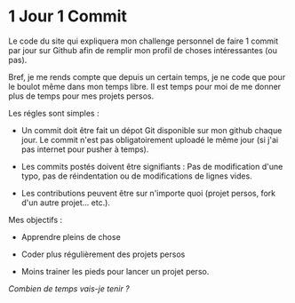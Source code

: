 # 1 Jour 1 Commit

Le code du site qui expliquera mon challenge personnel de faire 1 commit par jour sur Github afin de remplir mon profil
de choses intéressantes (ou pas).

Bref, je me rends compte que depuis un certain temps, je ne code que pour le boulot même dans mon temps libre.
Il est temps pour moi de me donner plus de temps pour mes projets persos.

Les régles sont simples :

 * Un commit doit être fait un dépot Git disponible sur mon github chaque jour. Le commit n'est pas obligatoirement uploadé le même jour (si j'ai pas internet pour pusher à temps).

 * Les commits postés doivent être signifiants : Pas de modification d'une typo, pas de réindentation ou de modifications de lignes vides.

 * Les contributions peuvent être sur n'importe quoi (projet persos, fork d'un autre projet... etc.).


 Mes objectifs :

 * Apprendre pleins de chose

 * Coder plus régulièrement des projets persos

 * Moins trainer les pieds pour lancer un projet perso.

 *Combien de temps vais-je tenir ?*